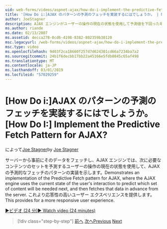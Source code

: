 ```yaml
---
uid: web-forms/videos/aspnet-ajax/how-do-i-implement-the-predictive-fetch-pattern-for-ajax
title: '[How Do i:]AJAX のパターンの予測のフェッチを実装するにはでしょうか。 | Microsoft Docs'
author: JoeStagner
description: AJAX エンジンがユーザーの操作の現在の状態を使用して予測値を下回った場合に、AJAX の予測的なフェッチのパターンの実装を例示しています.
ms.author: riande
ms.date: 02/13/2007
ms.assetid: 4ecca278-0cd6-4198-8382-802359b30120
msc.legacyurl: /web-forms/videos/aspnet-ajax/how-do-i-implement-the-predictive-fetch-pattern-for-ajax
msc.type: video
ms.openlocfilehash: 9403f2ca18660f257d7d624301cd66a7234ba7a2
ms.sourcegitcommit: 24b1f6decbb17bb22a45166e5fdb0845c65af498
ms.translationtype: MT
ms.contentlocale: ja-JP
ms.lasthandoff: 03/01/2019
ms.locfileid: "57029259"
---
```

<a name="how-do-i-implement-the-predictive-fetch-pattern-for-ajax"></a><span data-ttu-id="d8d63-104">[How Do i:]AJAX のパターンの予測のフェッチを実装するにはでしょうか。</span><span class="sxs-lookup"><span data-stu-id="d8d63-104">[How Do I:] Implement the Predictive Fetch Pattern for AJAX?</span></span>
====================
<span data-ttu-id="d8d63-105">によって[Joe Stagner](https://github.com/JoeStagner)</span><span class="sxs-lookup"><span data-stu-id="d8d63-105">by [Joe Stagner](https://github.com/JoeStagner)</span></span>

<span data-ttu-id="d8d63-106">サーバーから事前にそのデータをフェッチし、AJAX エンジンでは、次に必要なコンテンツのセットを予測するユーザーの操作の現在の状態を使用して、AJAX の予測的なフェッチのパターンの実装を示します。</span><span class="sxs-lookup"><span data-stu-id="d8d63-106">Demonstrates an implementation of the Predictive Fetch pattern for AJAX, where the AJAX engine uses the current state of the user's interaction to predict which set of content will be needed next, and then fetches that data in advance from the server.</span></span> <span data-ttu-id="d8d63-107">これより応答性の高いユーザー エクスペリエンスを提供します。</span><span class="sxs-lookup"><span data-stu-id="d8d63-107">This provides for a more responsive user experience.</span></span>

[<span data-ttu-id="d8d63-108">&#9654;ビデオ (24 分)</span><span class="sxs-lookup"><span data-stu-id="d8d63-108">&#9654; Watch video (24 minutes)</span></span>](https://channel9.msdn.com/Blogs/ASP-NET-Site-Videos/how-do-i-implement-the-predictive-fetch-pattern-for-ajax)

> [!div class="step-by-step"]
> <span data-ttu-id="d8d63-109">[前へ](how-do-i-use-the-aspnet-ajax-timer-control.md)
> [次へ](how-do-i-implement-the-ajax-paging-pattern.md)</span><span class="sxs-lookup"><span data-stu-id="d8d63-109">[Previous](how-do-i-use-the-aspnet-ajax-timer-control.md)
[Next](how-do-i-implement-the-ajax-paging-pattern.md)</span></span>

